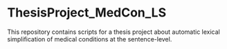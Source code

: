 # ThesisProject_MedCon_LS
This repository contains scripts for a thesis project about automatic lexical simplification of medical conditions at the sentence-level.
